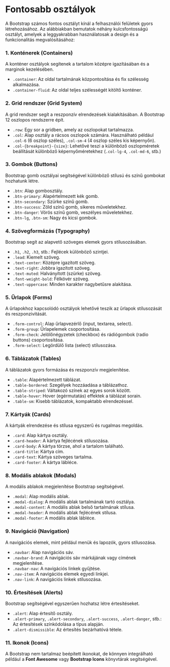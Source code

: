 # Fontosabb osztályok

A Bootstrap számos fontos osztályt kínál a felhasználói felületek gyors létrehozásához. Az alábbiakban bemutatok néhány kulcsfontosságú osztályt, amelyek a leggyakrabban használatosak a design és a funkcionalitás megvalósításához:

### 1. **Konténerek (Containers)**
A konténer osztályok segítenek a tartalom középre igazításában és a marginok kezelésében.

- `.container`: Az oldal tartalmának központosítása és fix szélesség alkalmazása.
- `.container-fluid`: Az oldal teljes szélességét kitöltő konténer.

### 2. **Grid rendszer (Grid System)**
A grid rendszer segít a reszponzív elrendezések kialakításában. A Bootstrap 12 oszlopos rendszerre épít.

- `.row`: Egy sor a gridben, amely az oszlopokat tartalmazza.
- `.col`: Alap osztály a rácsos oszlopok számára. Használható például `.col-6` (6 oszlop széles), `.col-sm-4` (4 oszlop széles kis képernyőn).
- `.col-{breakpoint}-{size}`: Lehetővé teszi a különböző oszlopméretek beállítását különböző képernyőméretekhez (`.col-lg-4`, `.col-md-6`, stb.)

### 3. **Gombok (Buttons)**
Bootstrap gomb osztályai segítségével különböző stílusú és színű gombokat hozhatunk létre.

- `.btn`: Alap gombosztály.
- `.btn-primary`: Alapértelmezett kék gomb.
- `.btn-secondary`: Szürke színű gomb.
- `.btn-success`: Zöld színű gomb, sikeres műveletekhez.
- `.btn-danger`: Vörös színű gomb, veszélyes műveletekhez.
- `.btn-lg`, `.btn-sm`: Nagy és kicsi gombok.

### 4. **Szövegformázás (Typography)**
Bootstrap segít az alapvető szöveges elemek gyors stílusozásában.

- `.h1`, `.h2`, `.h3`, stb.: Fejlécek különböző szintjei.
- `.lead`: Kiemelt szöveg.
- `.text-center`: Középre igazított szöveg.
- `.text-right`: Jobbra igazított szöveg.
- `.text-muted`: Halványított (szürke) szöveg.
- `.font-weight-bold`: Félkövér szöveg.
- `.text-uppercase`: Minden karakter nagybetűsre alakítása.

### 5. **Űrlapok (Forms)**
A űrlapokhoz kapcsolódó osztályok lehetővé teszik az űrlapok stílusozását és reszponzivitását.

- `.form-control`: Alap űrlapvezérlő (input, textarea, select).
- `.form-group`: Űrlapelemek csoportosítása.
- `.form-check`: Jelölőnégyzetek (checkbox) és rádiógombok (radio buttons) csoportosítása.
- `.form-select`: Legördülő lista (select) stílusozása.

### 6. **Táblázatok (Tables)**
A táblázatok gyors formázása és reszponzív megjelenítése.

- `.table`: Alapértelmezett táblázat.
- `.table-bordered`: Szegélyek hozzáadása a táblázathoz.
- `.table-striped`: Váltakozó színek az egyes sorok között.
- `.table-hover`: Hover (egérmutatás) effektek a táblázat sorain.
- `.table-sm`: Kisebb táblázatok, kompaktabb elrendezéssel.

### 7. **Kártyák (Cards)**
A kártyák elrendezése és stílusa egyszerű és rugalmas megoldás.

- `.card`: Alap kártya osztály.
- `.card-header`: A kártya fejlécének stílusozása.
- `.card-body`: A kártya törzse, ahol a tartalom található.
- `.card-title`: Kártya cím.
- `.card-text`: Kártya szöveges tartalma.
- `.card-footer`: A kártya lábléce.

### 8. **Modális ablakok (Modals)**
A modális ablakok megjelenítése Bootstrap segítségével.

- `.modal`: Alap modális ablak.
- `.modal-dialog`: A modális ablak tartalmának tartó osztálya.
- `.modal-content`: A modális ablak belső tartalmának stílusa.
- `.modal-header`: A modális ablak fejlécének stílusa.
- `.modal-footer`: A modális ablak lábléce.

### 9. **Navigáció (Navigation)**
A navigációs elemek, mint például menük és lapozók, gyors stílusozása.

- `.navbar`: Alap navigációs sáv.
- `.navbar-brand`: A navigációs sáv márkájának vagy címének megjelenítése.
- `.navbar-nav`: A navigációs linkek gyűjtése.
- `.nav-item`: A navigációs elemek egyedi linkjei.
- `.nav-link`: A navigációs linkek stílusozása.

### 10. **Értesítések (Alerts)**
Bootstrap segítségével egyszerűen hozhatsz létre értesítéseket.

- `.alert`: Alap értesítő osztály.
- `.alert-primary`, `.alert-secondary`, `.alert-success`, `.alert-danger`, stb.: Az értesítések színkódolása a típus alapján.
- `.alert-dismissible`: Az értesítés bezárhatóvá tétele.

### 11. **Ikonok (Icons)**
A Bootstrap nem tartalmaz beépített ikonokat, de könnyen integrálható például a **Font Awesome** vagy **Bootstrap Icons** könyvtárak segítségével.
